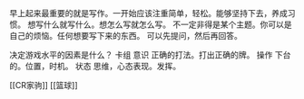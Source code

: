 早上起来最重要的就是写作。一开始应该注重简单，轻松。能够坚持下去，养成习惯。
想写什么就写什么。想怎么写就怎么写。
不一定非得是某个主题。你可以是自己的烦恼。任何想要写下来的东西。
可以先提问，然后再回答。

决定游戏水平的因素是什么？
卡组
意识 正确的打法。打出正确的牌。
操作 下台的。位置，时机。
状态 思维，心态表现。发挥。

[[CR家驹]]
[[篮球]]
